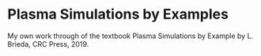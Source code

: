 # Plasma Simulations by Examples
 
My own work through of the textbook Plasma Simulations by Example by L. Brieda, CRC Press, 2019.
